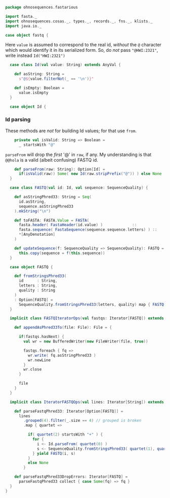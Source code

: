 
```scala
package ohnosequences.fastarious

import fasta._
import ohnosequences.cosas._, types._, records._, fns._, klists._
import java.io._

case object fastq {
```


Here `value` is assumed to correspond to the real id, *without* the `@` character which would identify it in its serialized form. So, do *not* pass `"@HWI:2321"`, write instead `Id("HWI:2321")`


```scala
  case class Id(val value: String) extends AnyVal {

    def asString: String =
      s"@${value.filterNot(_ == '\n')}"

    def isEmpty: Boolean =
      value.isEmpty
  }

  case object Id {
```


### Id parsing

These methods are *not* for building Id values; for that use `from`.


```scala
    private val isValid: String => Boolean =
      _ startsWith "@"
```


`parseFrom` will drop the *first* '@' in `raw`, if any. My understanding is that `@@hola` is a valid (albeit confusing) FASTQ id.


```scala
    def parseFrom(raw: String): Option[Id] =
      if(isValid(raw)) Some( new Id(raw.stripPrefix("@")) ) else None
  }

  case class FASTQ(val id: Id, val sequence: SequenceQuality) {

    def asStringPhred33: String = Seq(
      id.asString,
      sequence.asStringPhred33
    ).mkString("\n")

    def toFASTA: FASTA.Value = FASTA(
      fasta.header( FastaHeader(id.value) )             ::
      fasta.sequence( FastaSequence(sequence.sequence.letters) ) ::
      *[AnyDenotation]
    )

    def updateSequence(f: SequenceQuality => SequenceQuality): FASTQ =
      this.copy(sequence = f(this.sequence))
  }

  case object FASTQ {

    def fromStringsPhred33(
      id      : String,
      letters : String,
      quality : String
    )
    : Option[FASTQ] =
      SequenceQuality.fromStringsPhred33(letters, quality) map { FASTQ( Id(id), _ ) }
  }

  implicit class FASTQIteratorOps(val fastqs: Iterator[FASTQ]) extends AnyVal {

    def appendAsPhred33To(file: File): File = {

      if(fastqs.hasNext) {
        val wr = new BufferedWriter(new FileWriter(file, true))

        fastqs.foreach { fq =>
          wr.write( fq.asStringPhred33 )
          wr.newLine
        }
        wr.close
      }

      file
    }
  }

  implicit class IteratorFASTQOps(val lines: Iterator[String]) extends AnyVal {

    def parseFastqPhred33: Iterator[Option[FASTQ]] =
      lines
        .grouped(4).filter(_.size == 4) // grouped is broken
        .map { quartet =>

          if( quartet(2) startsWith "+" ) {
            for {
              i <- Id.parseFrom( quartet(0) )
              s <- SequenceQuality.fromStringsPhred33( quartet(1), quartet(3) )
            } yield FASTQ(i, s)
          }
          else None
        }

    def parseFastqPhred33DropErrors: Iterator[FASTQ] =
      parseFastqPhred33 collect { case Some(fq) => fq }
  }
}

```




[test/scala/DNA.scala]: ../../test/scala/DNA.scala.md
[test/scala/NcbiHeadersTests.scala]: ../../test/scala/NcbiHeadersTests.scala.md
[test/scala/FastqTests.scala]: ../../test/scala/FastqTests.scala.md
[test/scala/FastaTests.scala]: ../../test/scala/FastaTests.scala.md
[test/scala/QualityScores.scala]: ../../test/scala/QualityScores.scala.md
[main/scala/DNAQ.scala]: DNAQ.scala.md
[main/scala/qualityScores.scala]: qualityScores.scala.md
[main/scala/DNA.scala]: DNA.scala.md
[main/scala/fasta.scala]: fasta.scala.md
[main/scala/fastq.scala]: fastq.scala.md
[main/scala/SequenceQuality.scala]: SequenceQuality.scala.md
[main/scala/utils.scala]: utils.scala.md
[main/scala/sequence.scala]: sequence.scala.md
[main/scala/ncbiHeaders.scala]: ncbiHeaders.scala.md